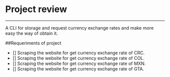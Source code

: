 # Project review

---

A CLI for storage and request currency exchange rates and make more easy the way of obtain it.

##Requeriments of project

- [] Scraping the website for get currency exchange rate of CRC.
- [] Scraping the website for get currency exchange rate of COL.
- [] Scraping the website for get currency exchange rate of MXN.
- [] Scraping the website for get currency exchange rate of GTA.
